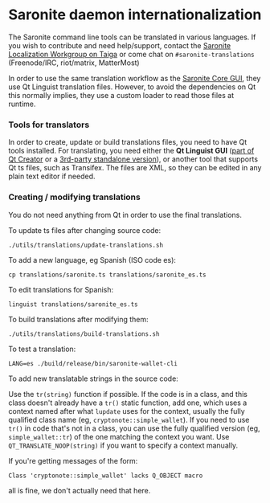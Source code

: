 Saronite daemon internationalization
==================================

The Saronite command line tools can be translated in various languages. If you wish to contribute and need help/support, contact the [Saronite Localization Workgroup on Taiga](https://taiga.getsaronite.org/project/erciccione-saronite-localization/) or come chat on `#saronite-translations` (Freenode/IRC, riot/matrix, MatterMost)

In order to use the same translation workflow as the [Saronite Core GUI](https://github.com/saronite-project/saronite-gui), they use Qt Linguist translation files.  However, to avoid the dependencies on Qt this normally implies, they use a custom loader to read those files at runtime.

### Tools for translators

In order to create, update or build translations files, you need to have Qt tools installed. For translating, you need either the **Qt Linguist GUI** ([part of Qt Creator](https://www.qt.io/download) or a [3rd-party standalone version](https://github.com/lelegard/qtlinguist-installers/releases)), or another tool that supports Qt ts files, such as Transifex.  The files are XML, so they can be edited in any plain text editor if needed.

### Creating / modifying translations

You do not need anything from Qt in order to use the final translations.

To update ts files after changing source code:

    ./utils/translations/update-translations.sh

To add a new language, eg Spanish (ISO code es):

    cp translations/saronite.ts translations/saronite_es.ts

To edit translations for Spanish:

    linguist translations/saronite_es.ts

To build translations after modifying them:

    ./utils/translations/build-translations.sh

To test a translation:

    LANG=es ./build/release/bin/saronite-wallet-cli

To add new translatable strings in the source code:

Use the `tr(string)` function if possible. If the code is in a class, and this class doesn't already have a `tr()` static function, add one, which uses a context named after what `lupdate` uses for the context, usually the fully qualified class name (eg, `cryptonote::simple_wallet`).  If you need to use `tr()` in code that's not in a class, you can use the fully qualified version (eg, `simple_wallet::tr`) of the one matching the context you want. Use `QT_TRANSLATE_NOOP(string)` if you want to specify a context manually.

If you're getting messages of the form:

    Class 'cryptonote::simple_wallet' lacks Q_OBJECT macro

all is fine, we don't actually need that here.